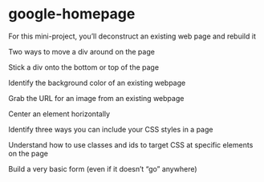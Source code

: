 # google-homepage
For this mini-project, you’ll deconstruct an existing web page and rebuild it

Two ways to move a div around on the page

Stick a div onto the bottom or top of the page

Identify the background color of an existing webpage

Grab the URL for an image from an existing webpage

Center an element horizontally

Identify three ways you can include your CSS styles in a page

Understand how to use classes and ids to target CSS at specific elements on the page

Build a very basic form (even if it doesn’t “go” anywhere)
